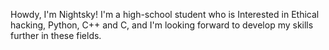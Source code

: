 Howdy, I'm Nightsky! I'm a high-school student who is Interested in Ethical hacking, Python, C++ and C, and I'm looking forward to develop my skills further in these fields. 

